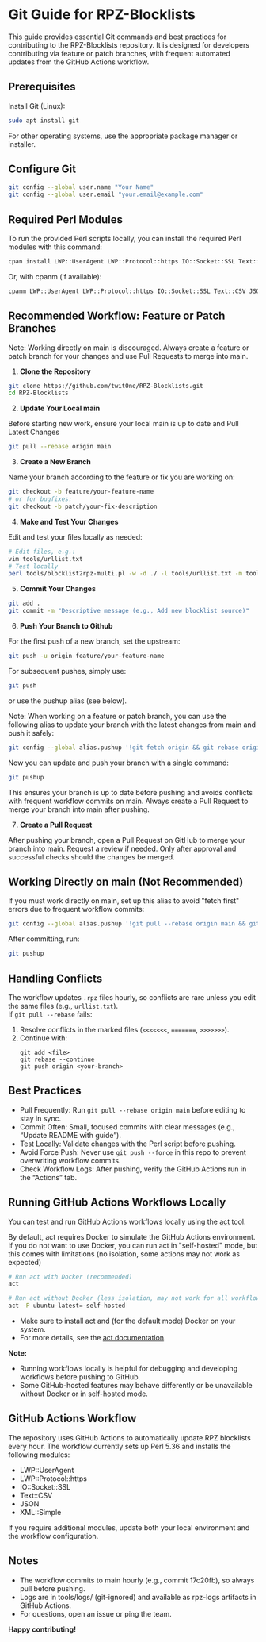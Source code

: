# Git Guide for RPZ-Blocklists

This guide provides essential Git commands and best practices for contributing to the RPZ-Blocklists repository.
It is designed for developers contributing via feature or patch branches, with frequent automated updates from the GitHub Actions workflow.

## Prerequisites

Install Git (Linux):
```bash
sudo apt install git
```
For other operating systems, use the appropriate package manager or installer.

## Configure Git

```bash
git config --global user.name "Your Name"
git config --global user.email "your.email@example.com"
```

## Required Perl Modules

To run the provided Perl scripts locally, you can install the required Perl modules with this command:
```bash
cpan install LWP::UserAgent LWP::Protocol::https IO::Socket::SSL Text::CSV JSON XML::Simple URI Getopt::Long POSIX File::Basename File::Path
```
Or, with cpanm (if available):
```bash
cpanm LWP::UserAgent LWP::Protocol::https IO::Socket::SSL Text::CSV JSON XML::Simple URI Getopt::Long POSIX File::Basename File::Path
```

## Recommended Workflow: Feature or Patch Branches

Note:
Working directly on main is discouraged.
Always create a feature or patch branch for your changes and use Pull Requests to merge into main.

1. **Clone the Repository**

```bash
git clone https://github.com/twitOne/RPZ-Blocklists.git
cd RPZ-Blocklists
```

2. **Update Your Local main**

Before starting new work, ensure your local main is up to date and Pull Latest Changes
```bash
git pull --rebase origin main
```

3. **Create a New Branch**

Name your branch according to the feature or fix you are working on:
```bash
git checkout -b feature/your-feature-name
# or for bugfixes:
git checkout -b patch/your-fix-description

```

4. **Make and Test Your Changes**

Edit and test your files locally as needed:
```bash
# Edit files, e.g.:
vim tools/urllist.txt
# Test locally
perl tools/blocklist2rpz-multi.pl -w -d ./ -l tools/urllist.txt -m tools/list-mappings.csv
```

5. **Commit Your Changes**

```bash
git add .
git commit -m "Descriptive message (e.g., Add new blocklist source)"
```

6. **Push Your Branch to Github**

For the first push of a new branch, set the upstream:
```bash
git push -u origin feature/your-feature-name
```
For subsequent pushes, simply use:
```bash
git push
```
or use the pushup alias (see below).

Note:
When working on a feature or patch branch, you can use the following alias to update your branch with the latest changes from main and push it safely:
```bash
git config --global alias.pushup '!git fetch origin && git rebase origin/main && git push origin HEAD'
```
Now you can update and push your branch with a single command:
```bash
git pushup
```
This ensures your branch is up to date before pushing and avoids conflicts with frequent workflow commits on main.
Always create a Pull Request to merge your branch into main after pushing.

7. **Create a Pull Request**

After pushing your branch, open a Pull Request on GitHub to merge your branch into main.
Request a review if needed. Only after approval and successful checks should the changes be merged.

## Working Directly on main (Not Recommended)

If you must work directly on main, set up this alias to avoid "fetch first" errors due to frequent workflow commits:

```bash
git config --global alias.pushup '!git pull --rebase origin main && git push origin main'
```
After committing, run:
```bash
git pushup
```

## Handling Conflicts

The workflow updates `.rpz` files hourly, so conflicts are rare unless you edit the same files (e.g., `urllist.txt`).  
If `git pull --rebase` fails:

1. Resolve conflicts in the marked files (`<<<<<<<`, `=======`, `>>>>>>>`).
2. Continue with:
    ```
    git add <file>
    git rebase --continue
    git push origin <your-branch>
    ```

## Best Practices

- Pull Frequently: Run `git pull --rebase origin main` before editing to stay in sync.
- Commit Often: Small, focused commits with clear messages (e.g., “Update README with guide”).
- Test Locally: Validate changes with the Perl script before pushing.
- Avoid Force Push: Never use `git push --force` in this repo to prevent overwriting workflow commits.
- Check Workflow Logs: After pushing, verify the GitHub Actions run in the “Actions” tab.

## Running GitHub Actions Workflows Locally

You can test and run GitHub Actions workflows locally using the [act](https://github.com/nektos/act) tool.

By default, act requires Docker to simulate the GitHub Actions environment.
If you do not want to use Docker, you can run act in "self-hosted" mode, but this comes with limitations (no isolation, some actions may not work as expected)

```bash
# Run act with Docker (recommended)
act

# Run act without Docker (less isolation, may not work for all workflows)
act -P ubuntu-latest=-self-hosted
```

- Make sure to install act and (for the default mode) Docker on your system.
- For more details, see the [act documentation](https://github.com/nektos/act).

**Note:**  
- Running workflows locally is helpful for debugging and developing workflows before pushing to GitHub.
- Some GitHub-hosted features may behave differently or be unavailable without Docker or in self-hosted mode.

## GitHub Actions Workflow

The repository uses GitHub Actions to automatically update RPZ blocklists every hour.
The workflow currently sets up Perl 5.36 and installs the following modules:

- LWP::UserAgent
- LWP::Protocol::https
- IO::Socket::SSL
- Text::CSV
- JSON
- XML::Simple

If you require additional modules, update both your local environment and the workflow configuration.

## Notes

- The workflow commits to main hourly (e.g., commit 17c20fb), so always pull before pushing.
- Logs are in tools/logs/ (git-ignored) and available as rpz-logs artifacts in GitHub Actions.
- For questions, open an issue or ping the team.

**Happy contributing!**
